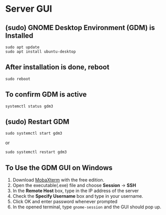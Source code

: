 # Server GUI
## (sudo) GNOME Desktop Environment (GDM) is Installed
```
sudo apt update
sudo apt install ubuntu-desktop
```

## After installation is done, reboot
```
sudo reboot
```

## To confirm GDM is active
```
systemctl status gdm3
```

## (sudo) Restart GDM
```
sudo systemctl start gdm3
```
or
```
sudo systemctl restart gdm3
```

## To Use the GDM GUI on Windows
1. Download [MobaXterm](https://mobaxterm.mobatek.net/) with the free edition.
2. Open the executable(.exe) file and choose **Session** -> **SSH**
3. In the **Remote Host** box, type in the IP address of the server
4. Check the **Specify Username** box and type in your username. 
5. Click OK and enter password whenever prompted
6. In the opened terminal, type ```gnome-session``` and the GUI should pop up.

